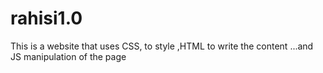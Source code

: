 # rahisi1.0
This is a website that uses CSS, to style ,HTML to write the content ...and JS manipulation of the page
